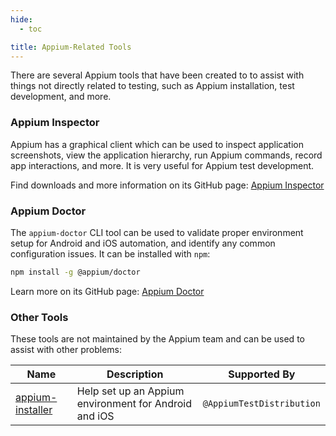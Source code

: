 ```yaml
---
hide:
  - toc

title: Appium-Related Tools
---
```


There are several Appium tools that have been created to to assist with things not directly related
to testing, such as Appium installation, test development, and more.

### Appium Inspector

Appium has a graphical client which can be used to inspect application screenshots, view the
application hierarchy, run Appium commands, record app interactions, and more. It is very useful
for Appium test development.

Find downloads and more information on its GitHub page: [Appium Inspector](https://github.com/appium/appium-inspector)

### Appium Doctor

The `appium-doctor` CLI tool can be used to validate proper environment setup for Android and iOS
automation, and identify any common configuration issues. It can be installed with `npm`:

```sh
npm install -g @appium/doctor
```

Learn more on its GitHub page: [Appium Doctor](https://github.com/appium/appium/tree/master/packages/doctor)

### Other Tools

These tools are not maintained by the Appium team and can be used to assist with other problems:

|Name|Description|Supported By|
|---|---|---|
|[appium-installer](https://github.com/AppiumTestDistribution/appium-installer)|Help set up an Appium environment for Android and iOS|`@AppiumTestDistribution`|

